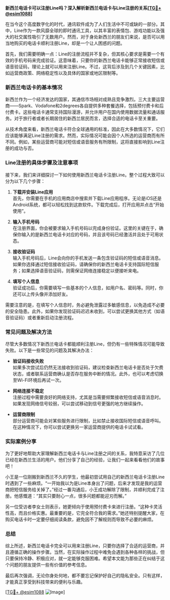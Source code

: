 **新西兰电话卡可以注册Line吗？深入解析新西兰电话卡与Line注册的关系[[TG💪+ @esim1088](https://t.me/s/esim1088)]**

在当今这个高度数字化的时代，通讯软件成为了人们生活中不可或缺的一部分。其中，Line作为一款风靡全球的即时通讯工具，以其丰富的表情包、游戏功能以及强大的社交属性吸引了无数用户。然而，对于身处新西兰的朋友们来说，是否可以用当地购买的电话卡顺利注册Line，却是一个让人困惑的问题。

首先，我们需要明确一点：Line的注册流程并不复杂，但其核心要求是需要一个有效的手机号码来完成验证。这意味着，只要你的新西兰电话卡能够正常接收短信或语音验证码，理论上就可以用来注册Line。不过，这背后涉及到几个关键因素，比如运营商政策、网络稳定性以及具体的国家或地区限制等。

### 新西兰电话卡的基本情况

新西兰作为一个经济发达的国家，其通信市场相对成熟且竞争激烈。三大主要运营商——Spark、Vodafone和2degrees各自提供多种套餐选择，包括预付费卡和后付费卡。这些电话卡通常支持国际漫游，并允许用户在国内使用数据流量和通话服务。对于旅行者或者长期居住的新西兰居民而言，选择合适的电话卡至关重要。

从技术角度来看，新西兰电话卡符合全球通用的标准，因此在大多数情况下，它们应该能够满足Line注册的需求。然而，实际情况可能会因个人所选的运营商而有所不同。例如，某些运营商可能对短信或语音服务有所限制，这将直接影响到Line注册的成功与否。

### Line注册的具体步骤及注意事项

接下来，我们来详细探讨一下如何使用新西兰电话卡注册Line。整个过程大致可以分为以下几个步骤：

1. **下载并安装Line应用**  
   首先，你需要在手机的应用商店中搜索并下载Line应用程序。无论是iOS还是Android系统，都可以轻松找到这款软件。下载完成后，打开应用并点击“开始使用”。

2. **输入手机号码**  
   在注册界面，你会被要求输入手机号码以完成身份验证。这里的关键在于，确保你输入的是新西兰电话卡对应的号码，并且该号码已经激活并且处于可用状态。

3. **接收验证码**  
   输入手机号码后，Line会向你的手机发送一条包含验证码的短信或语音消息。如果你选择通过短信接收验证码，请确保你的新西兰电话卡支持国际短信服务；如果选择语音验证码，则需保证网络连接稳定以便接听来电。

4. **填写个人信息**  
   验证成功后，你需要填写一些基本的个人信息，如用户名、密码等。同时，你还可以上传头像并添加好友。

需要注意的是，在填写个人信息时，务必避免泄露过多敏感信息，以免造成不必要的安全隐患。此外，如果你发现验证码迟迟未收到，可以尝试更换其他方式（如语音验证码）或者重新启动注册流程。

### 常见问题及解决方法

尽管大多数情况下新西兰电话卡都能顺利注册Line，但仍有一些特殊情况可能导致失败。以下是一些常见的问题及其解决办法：

- **验证码接收失败**  
  如果多次尝试后仍然无法接收到验证码，建议检查新西兰电话卡是否处于欠费状态，或者联系运营商确认是否存在服务中断的情况。此外，也可以考虑切换至Wi-Fi环境后再试一次。

- **网络连接不稳定**  
  注册过程中需要良好的网络支持，尤其是当需要频繁接收短信或语音消息时。如果发现网络信号较弱，可以尝试移动到信号更强的地方继续操作。

- **运营商限制**  
  部分运营商可能会对某些服务进行限制，比如禁止接收国际短信或语音呼叫。在这种情况下，你可以尝试更换另一家运营商提供的电话卡试试看。

### 实际案例分享

为了更好地帮助大家理解新西兰电话卡与Line注册之间的关系，我特意采访了几位已经在新西兰生活的用户。他们分享了自己的经验，让我们一起来看看他们的故事吧！

小王是一位刚搬到新西兰不久的学生，他最初尝试用自己的新西兰电话卡注册Line时遇到了一些麻烦。“一开始我以为是Line本身出了问题，后来才发现是我的运营商把短信服务给关掉了。”经过一番沟通后，小王成功解除了限制，并顺利完成了注册。他感慨道：“其实只要耐心一点，很多问题都能迎刃而解。”

另一位受访者李女士则表示，她更倾向于使用预付费卡来进行注册。“这种卡灵活性高，而且价格实惠。最重要的是，它完全符合我的需求。”她还特别提醒大家，在购买电话卡时一定要仔细阅读条款，避免因不了解规则而导致不必要的麻烦。

### 总结

综上所述，新西兰电话卡完全可以用来注册Line，只要你选择了合适的运营商，并且遵循正确的操作步骤。当然，在实际操作过程中难免会遇到各种各样的挑战，但只要保持冷静、积极应对，就一定能够克服困难。希望本文能为那些正在纠结于这个问题的朋友提供一些有价值的参考信息。

最后再次强调，无论你身处何地，都不要忘记保护好自己的隐私安全。只有这样，才能真正享受到科技带来的便利与乐趣。

[[TG💪+ @esim1088](https://t.me/s/esim1088) ![Image](https://i.postimg.cc/4NQfJmqS/Snipaste-2025-05-13-00-14-12.png)]